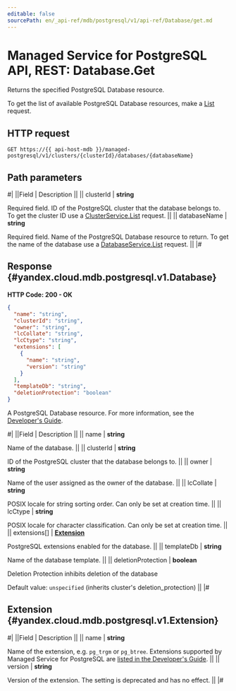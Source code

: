 ```yaml
---
editable: false
sourcePath: en/_api-ref/mdb/postgresql/v1/api-ref/Database/get.md
---
```


# Managed Service for PostgreSQL API, REST: Database.Get

Returns the specified PostgreSQL Database resource.

To get the list of available PostgreSQL Database resources, make a [List](/docs/managed-postgresql/api-ref/Database/list#List) request.

## HTTP request

```
GET https://{{ api-host-mdb }}/managed-postgresql/v1/clusters/{clusterId}/databases/{databaseName}
```

## Path parameters

#|
||Field | Description ||
|| clusterId | **string**

Required field. ID of the PostgreSQL cluster that the database belongs to.
To get the cluster ID use a [ClusterService.List](/docs/managed-postgresql/api-ref/Cluster/list#List) request. ||
|| databaseName | **string**

Required field. Name of the PostgreSQL Database resource to return.
To get the name of the database use a [DatabaseService.List](/docs/managed-postgresql/api-ref/Database/list#List) request. ||
|#

## Response {#yandex.cloud.mdb.postgresql.v1.Database}

**HTTP Code: 200 - OK**

```json
{
  "name": "string",
  "clusterId": "string",
  "owner": "string",
  "lcCollate": "string",
  "lcCtype": "string",
  "extensions": [
    {
      "name": "string",
      "version": "string"
    }
  ],
  "templateDb": "string",
  "deletionProtection": "boolean"
}
```

A PostgreSQL Database resource. For more information, see
the [Developer's Guide](/docs/managed-postgresql/concepts).

#|
||Field | Description ||
|| name | **string**

Name of the database. ||
|| clusterId | **string**

ID of the PostgreSQL cluster that the database belongs to. ||
|| owner | **string**

Name of the user assigned as the owner of the database. ||
|| lcCollate | **string**

POSIX locale for string sorting order.
Can only be set at creation time. ||
|| lcCtype | **string**

POSIX locale for character classification.
Can only be set at creation time. ||
|| extensions[] | **[Extension](#yandex.cloud.mdb.postgresql.v1.Extension)**

PostgreSQL extensions enabled for the database. ||
|| templateDb | **string**

Name of the database template. ||
|| deletionProtection | **boolean**

Deletion Protection inhibits deletion of the database

Default value: `unspecified` (inherits cluster's deletion_protection) ||
|#

## Extension {#yandex.cloud.mdb.postgresql.v1.Extension}

#|
||Field | Description ||
|| name | **string**

Name of the extension, e.g. `pg_trgm` or `pg_btree`.
Extensions supported by Managed Service for PostgreSQL are [listed in the Developer's Guide](/docs/managed-postgresql/operations/extensions/cluster-extensions). ||
|| version | **string**

Version of the extension. The setting is deprecated and has no effect. ||
|#